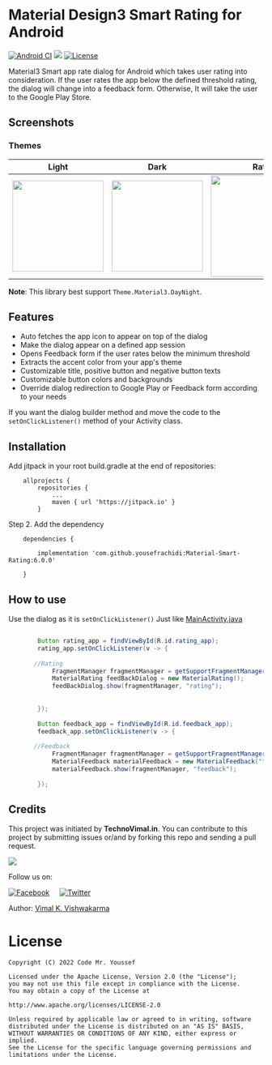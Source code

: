 # Material Design3 Smart Rating for Android
[![Android CI](https://github.com/prathameshmm02/ThemeEngine/actions/workflows/android.yml/badge.svg)](https://github.com/prathameshmm02/ThemeEngine/actions/workflows/android.yml)
[![](https://jitpack.io/v/vimalcvs/Material-Smart-Rating.svg)](https://jitpack.io/#vimalcvs/Material-Smart-Rating)
[![License](https://img.shields.io/badge/License-Apache_2.0-blue.svg)](https://opensource.org/licenses/Apache-2.0)

Material3 Smart app rate dialog for Android which takes user rating into consideration. If the user rates the app below the defined threshold rating, the dialog will change into a feedback form. Otherwise, It will take the user to the Google Play Store.

## Screenshots
### Themes 
| Light | Dark | Rate | Feedback |
|:---:|:---:|:---:|:---:|
| <img src="gif/light.gif" width="180"/> | <img src="gif/dark.gif" width="180"/> | <img src="gif/image1.jpg" width="200"/> | <img src="gif/image2.jpg" width="200"/> |

<b>Note</b>: This library best support ```Theme.Material3.DayNight```.

## Features
- Auto fetches the app icon to appear on top of the dialog
- Make the dialog appear on a defined app session
- Opens Feedback form if the user rates below the minimum threshold
- Extracts the accent color from your app's theme
- Customizable title, positive button and negative button texts
- Customizable button colors and backgrounds
- Override dialog redirection to Google Play or Feedback form according to your needs

If you want the dialog builder method and move the code to the `setOnClickListener()` method of your Activity class.
 
## Installation

Add jitpack in your root build.gradle at the end of repositories:
```
	allprojects {
		repositories {
			...
			maven { url 'https://jitpack.io' }
		}
```
Step 2. Add the dependency

```
	dependencies {
	
	    implementation 'com.github.yousefrachidi:Material-Smart-Rating:6.0.0'

	}
```

## How to use
Use the dialog as it is `setOnClickListener()` Just like <a href="https://github.com/vimalcvs/material-smart-rating/blob/master/app/src/main/java/com/vimalcvs/myapplication/MainActivity.java">MainActivity.java</a>
```java

        Button rating_app = findViewById(R.id.rating_app);
        rating_app.setOnClickListener(v -> {
	
	   //Rating
            FragmentManager fragmentManager = getSupportFragmentManager();
            MaterialRating feedBackDialog = new MaterialRating();
            feedBackDialog.show(fragmentManager, "rating");
	    
	    
        });
	
        Button feedback_app = findViewById(R.id.feedback_app);
        feedback_app.setOnClickListener(v -> {
	
	   //Feedback
            FragmentManager fragmentManager = getSupportFragmentManager();
            MaterialFeedback materialFeedback = new MaterialFeedback("technovimalin@gmail.com");
            materialFeedback.show(fragmentManager, "feedback");
	    
        });
```

## Credits

This project was initiated by **TechnoVimal.in**. You can contribute to this project by submitting issues or/and by forking this repo and sending a pull request.

![](https://mlsvormsouvm.i.optimole.com/DV0GLTY-FqZU1jKu/w:auto/h:auto/q:auto/https://www.technovimal.in/wp-content/uploads/2019/09/technovimal_moblie_logo_250x40-1.png)

Follow us on:

[![Facebook](http://codemybrainsout.com/files/img/fb.png)](https://www.facebook.com/vimalcvs)&nbsp;&nbsp;&nbsp;&nbsp;&nbsp;[![Twitter](http://codemybrainsout.com/files/img/tw.png)](https://twitter.com/vimalvishwakar6)

Author: [Vimal K. Vishwakarma](https://github.com/vimalcvs)

# License
```
Copyright (C) 2022 Code Mr. Youssef

Licensed under the Apache License, Version 2.0 (the "License");
you may not use this file except in compliance with the License.
You may obtain a copy of the License at

http://www.apache.org/licenses/LICENSE-2.0

Unless required by applicable law or agreed to in writing, software
distributed under the License is distributed on an "AS IS" BASIS,
WITHOUT WARRANTIES OR CONDITIONS OF ANY KIND, either express or implied.
See the License for the specific language governing permissions and
limitations under the License.
```
